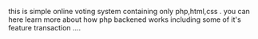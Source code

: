 this is simple online voting system containing only php,html,css . you can here learn more about how php backened works including some of it's feature transaction ....
